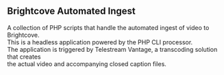 ## Brightcove Automated Ingest

A collection of PHP scripts that handle the automated ingest of video to Brightcove.  
This is a headless application powered by the PHP CLI processor.  
The application is triggered by Telestream Vantage, a transcoding solution that creates  
the actual video and accompanying closed caption files.  